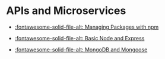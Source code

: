 # APIs and Microservices

- [:fontawesome-solid-file-alt: Managing Packages with npm](1-managing-packages-with-npm.md)

- [:fontawesome-solid-file-alt: Basic Node and Express](2-basic-node-and-express.md)

- [:fontawesome-solid-file-alt: MongoDB and Mongoose](3-mongodb-and-mongoose.md)
